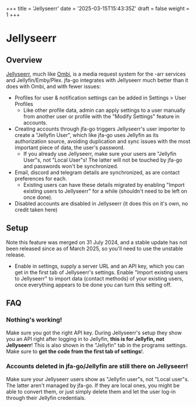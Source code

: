 +++
title = 'Jellyseerr'
date = '2025-03-15T15:43:35Z'
draft = false
weight = 1
+++

# Jellyseerr
## Overview
[Jellyseerr](https://github.com/fallenbagel/jellyseerr), much like [Ombi](https://ombi.io/), is a media request system for the -arr services and Jellyfin/Emby/Plex. jfa-go integrates with Jellyseerr much better than it does with Ombi, and with fewer issues:
* Profiles for user & notification settings can be added in Settings > User Profiles
  * Like other profile data, admin can apply settings to a user manually from another user or profile with the "Modify Settings" feature in accounts.
* Creating accounts through jfa-go triggers Jellyseerr's user importer to create a "Jellyfin User", which like jfa-go uses Jellyfin as its authorization source, avoiding duplication and sync issues with the most important piece of data, the user's password.
  * If you already use Jellyseerr, make sure your users are "Jellyfin User"s, not "Local User"s! The latter will not be touched by jfa-go and passwords won't be synchronized.
* Email, discord and telegram details are synchronized, as are contact preferences for each.
  * Existing users can have these details migrated by enabling "Import existing users to Jellyseerr" for a while (shouldn't need to be left on once done).
* Disabled accounts are disabled in Jellyseerr (it does this on it's own, no credit taken here)

## Setup

Note this feature was merged on 31 July 2024, and a stable update has not been released since as of March 2025, so you'll need to use the unstable release.

* Enable in settings, supply a server URL and an API key, which you can get in the first tab of Jellyseerr's settings. Enable "Import existing users to Jellyseerr" to import data (contact methods) of your existing users, once everything appears to be done you can turn this setting off.

## FAQ

### Nothing's working!

Make sure you got the right API key. During Jellyseerr's setup they show you an API right after logging in to Jellyfin, **this is for Jellyfin, not Jellyseerr**! This is also shown in the "Jellyfin" tab in the programs settings. Make sure to **get the code from the first tab of settings**!.

### Accounts deleted in jfa-go/Jellyfin are still there on Jellyseerr!

Make sure your Jellyseerr users show as "Jellyfin user"s, not "Local user"s. The latter aren't managed by jfa-go. If they are local ones, you might be able to convert them, or just simply delete them and let the user log-in through their Jellyfin credentials.
